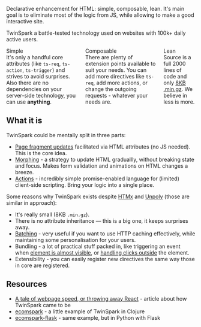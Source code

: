 <p>Declarative enhancement for HTML: simple, composable, lean. It's main goal is to
  eliminate most of the logic from JS, while allowing to make a good interactive
  site.</p>

<p class="toast toast-primary">TwinSpark a battle-tested technology used on websites with 100k+ daily active users.</p>

<div class="columns">
  <div class="column col-4 col-xs-12">
    <div class="card back-logo" style="border: none">
      <div class="card-header h5">
        <span class="card-title">Simple</span>
      </div>
      <div class="card-body">
        It's only a handful core attributes (like <code>ts-req</code>,
        <code>ts-action</code>, <code>ts-trigger</code>) and strives to avoid
        surprises. Also there are no dependencies on your server-side
        technology, you can use <b>anything</b>.
      </div>
    </div>
  </div>

  <div class="column col-4 col-xs-12">
    <div class="card back-logo" style="border: none">
      <div class="card-header">
        <span class="card-title h5">Composable</span>
      </div>
      <div class="card-body">
        There are plenty of extension points available to suit your needs.
        You can add more directives like <code>ts-req</code>, add more actions,
        or change the outgoing requests - whatever your needs are.
      </div>
    </div>
  </div>

  <div class="column col-4 col-xs-12">
    <div class="card back-logo" style="border: none">
      <div class="card-header h5">
        <span class="card-title">Lean</span>
      </div>
      <div class="card-body">
        Source is a full 2000 lines of code and only
        <a href="https://github.com/piranha/twinspark-js/raw/master/dist/twinspark.min.js">8KB .min.gz</a>.
        We believe in less is more.
      </div>
    </div>
  </div>
</div>


## What it is

TwinSpark could be mentally split in three parts:

- [Page fragment updates](api/ts-req/) facilitated via HTML attributes
  (no JS needed). This is the core idea.
- [Morphing](api/ts-swap/#morph) - a strategy to update HTML graduallly,
  without breaking state and focus. Makes form validation and animations on HTML
  changes a breeze.
- [Actions](api/ts-action/) - incredibly simple promise-enabled language for
  (limited) client-side scripting. Bring your logic into a single place.

Some reasons why TwinSpark exists despite [HTMx](https://htmx.org/) and
[Unpoly](https://unpoly.com/) (those are similar in approach):

- It's really small (8KB `.min.gz`).
- There is no attribute inheritance — this is a big one, it keeps surprises away.
- [Batching](api/ts-req-batch/) - very useful if you want to use HTTP
  caching effectively, while maintaining some personalisation for your
  users.
- Bundling - a lot of practical stuff packed in, like triggering an event when
  [element is almost visible](api/ts-trigger/), or
  [handling clicks outside](api/ts-trigger/#outside) the element.
- Extensibility - you can easily register new directives the same way those in
  core are registered.


## Resources

- [A tale of webpage speed, or throwing away React](https://solovyov.net/blog/2020/a-tale-of-webpage-speed-or-throwing-away-react/) - article about how TwinSpark came to be
- [ecomspark](https://github.com/piranha/ecomspark) - a little example of TwinSpark in Clojure
- [ecomspark-flask](https://github.com/vsolovyov/ecomspark-flask) - same example, but in Python with Flask
